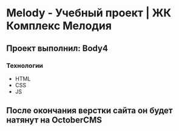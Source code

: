 # Melody - Учебный проект | ЖК Комплекс Мелодия
## Проект выполнил: Body4

### Технологии
- HTML
- CSS
- JS

## После окончания верстки сайта он будет натянут на OctoberCMS
